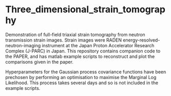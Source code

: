 # Three_dimensional_strain_tomography
Demonstration of full-field triaxial strain tomography from neutron transmission strain images. Strain images were RADEN energy-resolved-neutron-imaging instrument at the Japan Proton Accelerator Research Complex (J-PARC) in Japan. This repository contains companion code to the PAPER, and has matlab example scripts to reconstruct and plot the comparisons given in the paper.

Hyperparameters for the Gaussian process covariance functions have been prechosen by performing an optimisation to maximise the Marginal Log Likelihood. This process takes several days and so is not included in the example scripts.
